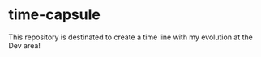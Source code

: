 # time-capsule
This repository is destinated to create a time line with my evolution at the Dev area!
